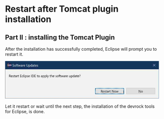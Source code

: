 # Restart after Tomcat plugin installation

## Part II : installing the Tomcat Plugin

After the installation has successfully completed, Eclipse will prompt you to restart it. 

![picture of the tomcat plugin's installation](./images/06.tomcat.jpg "Tomcat plugin's installation")

Let it restart or wait until the next step, the installation of the devrock tools for Eclipse, is done.